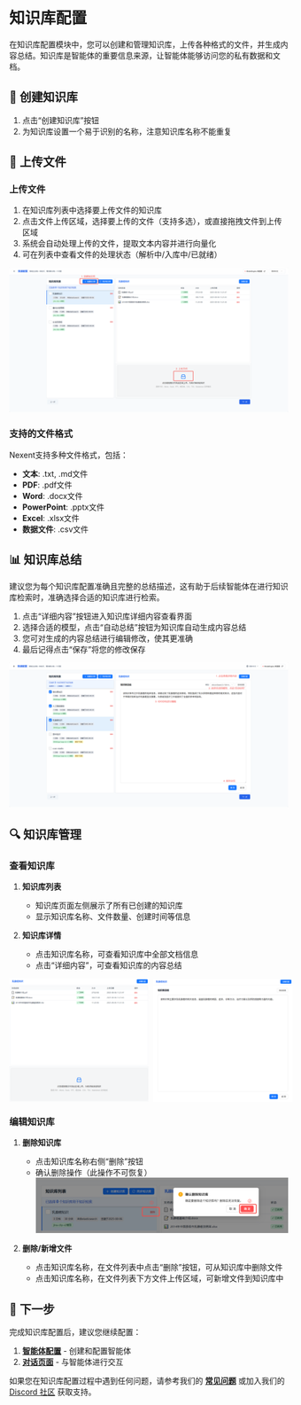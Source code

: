 # 知识库配置

在知识库配置模块中，您可以创建和管理知识库，上传各种格式的文件，并生成内容总结。知识库是智能体的重要信息来源，让智能体能够访问您的私有数据和文档。

## 🔧 创建知识库

1. 点击“创建知识库”按钮
2. 为知识库设置一个易于识别的名称，注意知识库名称不能重复

## 📁 上传文件

### 上传文件

1. 在知识库列表中选择要上传文件的知识库
2. 点击文件上传区域，选择要上传的文件（支持多选），或直接拖拽文件到上传区域
3. 系统会自动处理上传的文件，提取文本内容并进行向量化
4. 可在列表中查看文件的处理状态（解析中/入库中/已就绪）

![文件上传](./assets/knowledge/create-knowledge-base.png)


### 支持的文件格式

Nexent支持多种文件格式，包括：
- **文本**: .txt, .md文件
- **PDF**: .pdf文件
- **Word**: .docx文件
- **PowerPoint**: .pptx文件
- **Excel**: .xlsx文件
- **数据文件**: .csv文件


## 📊 知识库总结

建议您为每个知识库配置准确且完整的总结描述，这有助于后续智能体在进行知识库检索时，准确选择合适的知识库进行检索。

1. 点击“详细内容”按钮进入知识库详细内容查看界面
2. 选择合适的模型，点击“自动总结”按钮为知识库自动生成内容总结
3. 您可对生成的内容总结进行编辑修改，使其更准确
4. 最后记得点击“保存”将您的修改保存


![内容总结](./assets/knowledge/summary-knowledge-base.png)

## 🔍 知识库管理

### 查看知识库

1. **知识库列表**
   - 知识库页面左侧展示了所有已创建的知识库
   - 显示知识库名称、文件数量、创建时间等信息

2. **知识库详情**
   - 点击知识库名称，可查看知识库中全部文档信息
   - 点击“详细内容”，可查看知识库的内容总结

<div style="display: flex; gap: 8px;">
  <img src="./assets/knowledge/knowledge-base-file-list.png" style="width: 50%; height: 100%;" />
  <img src="./assets/knowledge/knowledge-base-summary.png" style="width: 50%; height: 100%;" />
</div>

### 编辑知识库

1. **删除知识库**
   - 点击知识库名称右侧“删除”按钮
   - 确认删除操作（此操作不可恢复）
![删除知识库](./assets/knowledge/delete-knowledge-base.png)


2. **删除/新增文件**
   - 点击知识库名称，在文件列表中点击“删除”按钮，可从知识库中删除文件
   - 点击知识库名称，在文件列表下方文件上传区域，可新增文件到知识库中

## 🚀 下一步

完成知识库配置后，建议您继续配置：

1. **[智能体配置](./agent-configuration)** - 创建和配置智能体
2. **[对话页面](./chat-interface)** - 与智能体进行交互

如果您在知识库配置过程中遇到任何问题，请参考我们的 **[常见问题](../getting-started/faq)** 或加入我们的 [Discord 社区](https://discord.gg/tb5H3S3wyv) 获取支持。 